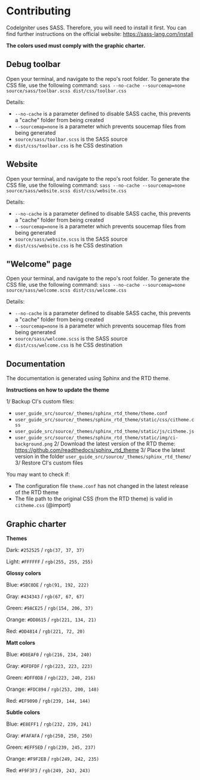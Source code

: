 # Contributing

CodeIgniter uses SASS. Therefore, you will need to install it first.
You can find further instructions on the official website: https://sass-lang.com/install

**The colors used must comply with the graphic charter.**



## Debug toolbar

Open your terminal, and navigate to the repo's root folder. To generate
the CSS file, use the following command:
``sass --no-cache --sourcemap=none source/sass/toolbar.scss dist/css/toolbar.css``

Details:
- ``--no-cache`` is a parameter defined to disable SASS cache, this prevents a "cache" folder from being created
- ``--sourcemap=none`` is a parameter which prevents soucemap files from being generated
- ``source/sass/toolbar.scss`` is the SASS source
- ``dist/css/toolbar.css`` is he CSS destination



## Website

Open your terminal, and navigate to the repo's root folder. To generate
the CSS file, use the following command:
``sass --no-cache --sourcemap=none source/sass/website.scss dist/css/website.css``

Details:
- ``--no-cache`` is a parameter defined to disable SASS cache, this prevents a "cache" folder from being created
- ``--sourcemap=none`` is a parameter which prevents soucemap files from being generated
- ``source/sass/website.scss`` is the SASS source
- ``dist/css/website.css`` is he CSS destination



## "Welcome" page

Open your terminal, and navigate to the repo's root folder. To generate
the CSS file, use the following command:
``sass --no-cache --sourcemap=none source/sass/welcome.scss dist/css/welcome.css``

Details:
- ``--no-cache`` is a parameter defined to disable SASS cache, this prevents a "cache" folder from being created
- ``--sourcemap=none`` is a parameter which prevents soucemap files from being generated
- ``source/sass/welcome.scss`` is the SASS source
- ``dist/css/welcome.css`` is he CSS destination



## Documentation

The documentation is generated using Sphinx and the RTD theme.

**Instructions on how to update the theme**

1/ Backup CI's custom files:
- ``user_guide_src/source/_themes/sphinx_rtd_theme/theme.conf``
- ``user_guide_src/source/_themes/sphinx_rtd_theme/static/css/citheme.css``
- ``user_guide_src/source/_themes/sphinx_rtd_theme/static/js/citheme.js``
- ``user_guide_src/source/_themes/sphinx_rtd_theme/static/img/ci-background.png``
2/ Download the latest version of the RTD theme: https://github.com/readthedocs/sphinx_rtd_theme
3/ Place the latest version in the folder ``user_guide_src/source/_themes/sphinx_rtd_theme/``
3/ Restore CI's custom files

You may want to check if:
- The configuration file ``theme.conf`` has not changed in the latest release of the RTD theme
- The file path to the original CSS (from the RTD theme) is valid in ``citheme.css`` (@import)



## Graphic charter

**Themes**

Dark: `#252525` / `rgb(37, 37, 37)`

Light: `#FFFFFF` / `rgb(255, 255, 255)`


**Glossy colors**

Blue: `#5BC0DE` / `rgb(91, 192, 222)`

Gray: `#434343` / `rgb(67, 67, 67)`

Green: `#9ACE25` / `rgb(154, 206, 37)`

Orange: `#DD8615` / `rgb(221, 134, 21)`

Red: `#DD4814` / `rgb(221, 72, 20)`


**Matt colors**

Blue: `#D8EAF0` / `rgb(216, 234, 240)`

Gray: `#DFDFDF` / `rgb(223, 223, 223)`

Green: `#DFF0D8` / `rgb(223, 240, 216)`

Orange: `#FDC894` / `rgb(253, 200, 148)`

Red: `#EF9090` / `rgb(239, 144, 144)`


**Subtle colors**

Blue: `#E8EFF1` / `rgb(232, 239, 241)`

Gray: `#FAFAFA` / `rgb(250, 250, 250)`

Green: `#EFF5ED` / `rgb(239, 245, 237)`

Orange: `#F9F2EB` / `rgb(249, 242, 235)`

Red: `#F9F3F3` / `rgb(249, 243, 243)`
